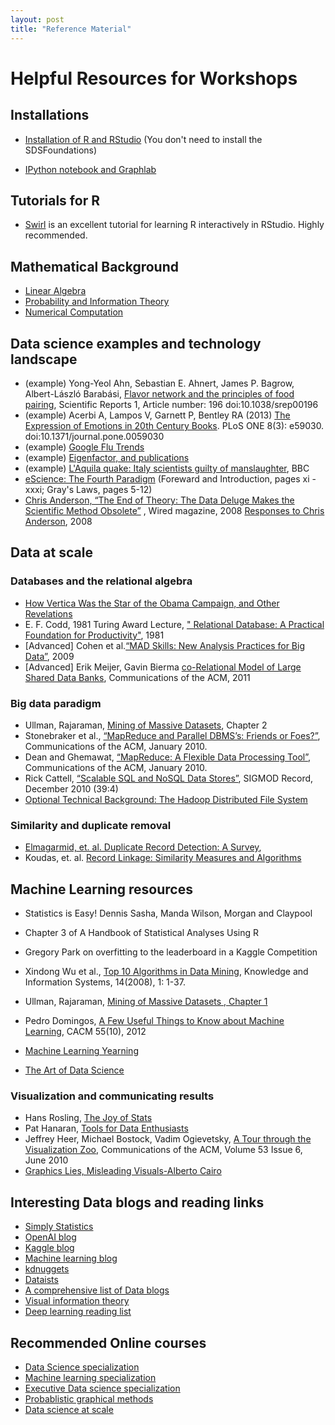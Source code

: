 ```yaml
---
layout: post
title: "Reference Material"
---
```



# Helpful Resources for Workshops

## Installations

* [Installation of R and RStudio](https://courses.edx.org/courses/UTAustinX/UT.7.01x/3T2014/56c5437b88fa43cf828bff5371c6a924/) (You don't need to install the SDSFoundations)

* [IPython notebook and Graphlab](https://turi.com/download/academic.html)

## Tutorials for R

* [Swirl](http://swirlstats.com/students.html) is an excellent tutorial for learning R interactively in RStudio. Highly recommended. 


## Mathematical Background

* [Linear Algebra](http://www.deeplearningbook.org/contents/linear_algebra.html)
* [Probability and Information Theory](http://www.deeplearningbook.org/contents/prob.html)
* [Numerical Computation](http://www.deeplearningbook.org/contents/numerical.html)

## Data science examples and technology landscape

* (example) Yong-Yeol Ahn, Sebastian E. Ahnert, James P. Bagrow, Albert-László Barabási, [Flavor network and the principles of food pairing](http://www.nature.com/srep/2011/111215/srep00196/full/srep00196.html), Scientific Reports 1, Article number: 196 doi:10.1038/srep00196
* (example) Acerbi A, Lampos V, Garnett P, Bentley RA (2013) [The Expression of Emotions in 20th Century Books](http://www.plosone.org/article/info:doi/10.1371/journal.pone.0059030). PLoS ONE 8(3): e59030. doi:10.1371/journal.pone.0059030
* (example) [Google Flu Trends](https://www.google.org/flutrends/about/#US)
* (example) [Eigenfactor, and publications](http://www.eigenfactor.org/)
* (example) [L'Aquila quake: Italy scientists guilty of manslaughter](http://www.bbc.co.uk/news/world-europe-20025626), BBC
* [eScience: The Fourth Paradigm](http://research.microsoft.com/en-us/collaboration/fourthparadigm/) (Foreward and Introduction, pages xi - xxxi; Gray's Laws, pages 5-12)
* [Chris Anderson, “The End of Theory: The Data Deluge Makes the Scientific Method Obsolete”](https://www.wired.com/2008/06/pb-theory/) , Wired magazine, 2008
[Responses to Chris Anderson](https://www.edge.org/discourse/the_end_of_theory.html), 2008


## Data at scale

### Databases and the relational algebra


* [How Vertica Was the Star of the Obama Campaign, and Other Revelations](http://citoresearch.com/data-science/how-vertica-was-star-obama-campaign-and-other-revelations)
* E. F. Codd, 1981 Turing Award Lecture, [" Relational Database: A Practical Foundation for Productivity"](http://amturing.acm.org/award_winners/codd_1000892.cfm), 1981 
* [Advanced] Cohen et al.[“MAD Skills: New Analysis Practices for Big Data”](http://db.cs.berkeley.edu/papers/vldb09-madskills.pdf), 2009
* [Advanced] Erik Meijer, Gavin Bierma [co-Relational Model of Large Shared Data Banks](http://queue.acm.org/detail.cfm?id=1961297), Communications of the ACM, 2011

### Big data paradigm

* Ullman, Rajaraman, [Mining of Massive Datasets](http://infolab.stanford.edu/~ullman/mmds.html), Chapter 2
* Stonebraker et al., [“MapReduce and Parallel DBMS’s: Friends or Foes?”](http://database.cs.brown.edu/papers/stonebraker-cacm2010.pdf), Communications of the ACM, January 2010.
* Dean and Ghemawat, [“MapReduce: A Flexible Data Processing Tool”](http://cacm.acm.org/magazines/2010/1/55744-mapreduce-a-flexible-data-processing-tool/fulltext), Communications of the ACM, January 2010.
* Rick Cattell, [“Scalable SQL and NoSQL Data Stores”](https://sigmodrecord.org/publications/sigmodRecord/1012/pdfs/04.surveys.cattell.pdf), SIGMOD Record, December 2010 (39:4)
* [Optional Technical Background: The Hadoop Distributed File System](http://developer.yahoo.com/hadoop/tutorial/module2.html)

### Similarity and duplicate removal
* [Elmagarmid, et. al. Duplicate Record Detection: A Survey](https://www.cs.purdue.edu/homes/ake/pub/survey2.pdf),
* Koudas, et. al. [Record Linkage: Similarity Measures and Algorithms](http://disi.unitn.it/~p2p/RelatedWork/Matching/aj_recordLinkage_06.pdf)


## Machine Learning resources

* Statistics is Easy! Dennis Sasha, Manda Wilson, Morgan and Claypool
* Chapter 3 of A Handbook of Statistical Analyses Using R
* Gregory Park on overfitting to the leaderboard in a Kaggle Competition
* Xindong Wu et al., [Top 10 Algorithms in Data Mining](http://www.cs.uvm.edu/~icdm/algorithms/index.shtml), Knowledge and Information Systems, 14(2008), 1: 1-37. 
* Ullman, Rajaraman, [Mining of Massive Datasets , Chapter 1](http://infolab.stanford.edu/~ullman/mmds/book.pdf)
* Pedro Domingos, [A Few Useful Things to Know about Machine Learning](http://homes.cs.washington.edu/~pedrod/papers/cacm12.pdf), CACM 55(10), 2012
* [Machine Learning Yearning](http://www.mlyearning.org)

* [The Art of Data Science](https://leanpub.com/artofdatascience)

### Visualization and communicating results

* Hans Rosling, [The Joy of Stats](https://www.gapminder.org/videos/the-joy-of-stats/) 
* Pat Hanaran, [Tools for Data Enthusiasts](https://vimeo.com/50723101)
* Jeffrey Heer, Michael Bostock, Vadim Ogievetsky, [A Tour through the Visualization Zoo](http://queue.acm.org/detail.cfm?id=1805128), Communications of the ACM, Volume 53 Issue 6, June 2010
* [Graphics Lies, Misleading Visuals-Alberto Cairo](http://infovis.fh-potsdam.de/readings/Cairo2015.pdf)


## Interesting Data blogs and reading links

* [Simply Statistics](http://simplystatistics.org/)
* [OpenAI blog](https://openai.com/blog/)
* [Kaggle blog](http://blog.kaggle.com/)
* [Machine learning blog](http://hunch.net/)
* [kdnuggets](http://www.kdnuggets.com/)
* [Dataists](http://www.dataists.com/)
* [A comprehensive list of Data blogs](http://www.cs.waikato.ac.nz/~bernhard/good-machine-learning-blogs.html)
* [Visual information theory](http://colah.github.io/posts/2015-09-Visual-Information/)
* [Deep learning reading list](http://deeplearning.net/reading-list/)

## Recommended Online courses

* [Data Science specialization](https://www.coursera.org/specializations/jhu-data-science)
* [Machine learning specialization](https://www.coursera.org/specializations/machine-learning)
* [Executive Data science specialization](https://www.coursera.org/specializations/executive-data-science)
* [Probablistic graphical methods](https://www.coursera.org/specializations/probabilistic-graphical-models)
* [Data science at scale](https://www.coursera.org/specializations/data-science)

